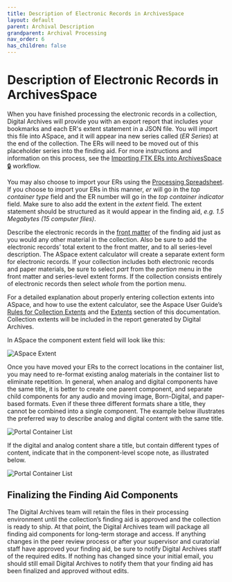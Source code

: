 ```yaml
---
title: Description of Electronic Records in ArchivesSpace
layout: default
parent: Archival Description
grandparent: Archival Processing
nav_order: 6
has_children: false
---
```

# Description of Electronic Records in ArchivesSpace
When you have finished processing the electronic records in a collection, Digital Archives will provide you with an export report that includes your bookmarks and each ER's extent statement in a JSON file. You will import this file into ASpace, and it will appear ina  new series called (_ER Series_) at the end of the collection. The ERs will need to be moved out of this placeholder series into the finding aid. For more instructions and information on this process, see the [Importing FTK ERs into ArchivesSpace 🔒](https://docs.google.com/document/d/1kYDMEnLsJIjLMZhfq6mG864MhRP1k64xxLKSRup9U8w/edit?usp=drive_link) workflow.

You may also choose to import your ERs using the [Processing Spreadsheet](https://docs.google.com/spreadsheets/d/1TEPAgzKzb5C8IWVkRfHy2--Wj4sMdM6XitKM4ZZiesg/edit#gid=0). If you choose to import your ERs in this manner, _er_ will go in the _top container type_ field and the ER number will go in the _top container indicator_ field. Make sure to also add the extent in the _extent_ field. The extent statement should be structured as it would appear in the finding aid, _e.g. 1.5 Megabytes (15 computer files)_.

Describe the electronic records in the [front matter](/Front-Matter.md) of the finding aid just as you would any other material in the collection. Also be sure to add the electronic records’ total extent to the front matter, and to all series-level description. The ASpace extent calculator will create a separate extent form for electronic records. If your collection includes both electronic records and paper materials, be sure to select _part_ from the _portion_ menu in the front matter and series-level extent forms. If the collection consists entirely of electronic records then select _whole_ from the portion menu. 

For a detailed explanation about properly entering collection extents into ASpace, and how to use the extent calculator, see the Aspace User Guide’s [Rules for Collection Extents](aspace/aspace.md) and the [Extents](/Archival_Description#extents.md) section of this documentation. Collection extents will be included in the report generated by Digital Archives.

In ASpace the component extent field will look like this: 

![ASpace Extent](/Images/85-ASpace-ER-Extent.png)

Once you have moved your ERs to the correct locations in the container list, you may need to re-format existing analog materials in the container list to eliminate repetition. In general, when analog and digital components have the same title, it is better to create one parent component, and separate child components for any audio and moving image, Born-Digital, and paper-based formats. Even if these three different formats share a title, they cannot be combined into a single component. The example below illustrates the preferred way to describe analog and digital content with the same title.

![Portal Container List](/Images/86-portal-container-list.png)

If the digital and analog content share a title, but contain different types of content, indicate that in the component-level scope note, as illustrated below.

![Portal Container List](/Images/87-portal-container-list2.png)

## Finalizing the Finding Aid Components
The Digital Archives team will retain the files in their processing environment until the collection’s finding aid is approved and the collection is ready to ship. At that point, the Digital Archives team will package all finding aid components for long-term storage and access. If anything changes in the peer review process or after your supervisor and curatorial staff have approved your finding aid, be sure to notify Digital Archives staff of the required edits. If nothing has changed since your initial email, you should still email Digital Archives to notify them that your finding aid has been finalized and approved without edits. 